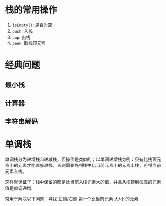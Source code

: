 # 栈的常用操作

1. `isEmpty()`: 是否为空
2. `push`: 入栈
3. `pop`: 出栈
4. `peek`: 取栈顶元素

# 经典问题

## 最小栈

## 计算器

## 字符串解码


# 单调栈

单调栈分为递增栈和递减栈，但操作是类似的；以单调递增栈为例：只有比栈顶元素小的元素才能直接进栈，否则需要先将栈中比当前元素小的元素出栈，再将当前元素入栈。

这样就保证了：栈中保留的都是比当前入栈元素大的值，并且从栈顶到栈底的元素值是单调递增.

常用于解决以下问题：寻找 左侧/右侧 第一个比当前元素 大/小 的元素